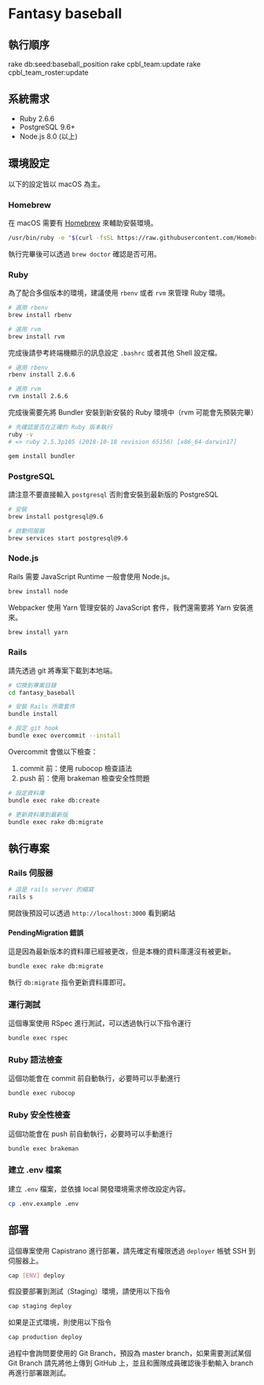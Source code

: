 Fantasy baseball
===

## 執行順序

rake db:seed:baseball_position
rake cpbl_team:update
rake cpbl_team_roster:update

## 系統需求

* Ruby 2.6.6
* PostgreSQL 9.6+
* Node.js 8.0 (以上)

## 環境設定

以下的設定皆以 macOS 為主。

### Homebrew

在 macOS 需要有 [Homebrew](https://brew.sh/index_zh-tw) 來輔助安裝環境。

```bash
/usr/bin/ruby -e "$(curl -fsSL https://raw.githubusercontent.com/Homebrew/install/master/install)"
```

執行完畢後可以透過 `brew doctor` 確認是否可用。

### Ruby

為了配合多個版本的環境，建議使用 `rbenv` 或者 `rvm` 來管理 Ruby 環境。

```bash
# 選用 rbenv
brew install rbenv

# 選用 rvm
brew install rvm
```

完成後請參考終端機顯示的訊息設定 `.bashrc` 或者其他 Shell 設定檔。

```bash
# 選用 rbenv
rbenv install 2.6.6

# 選用 rvm
rvm install 2.6.6
```

完成後需要先將 Bundler 安裝到新安裝的 Ruby 環境中（rvm 可能會先預裝完畢）

```bash
# 先確認是否在正確的 Ruby 版本執行
ruby -v
# => ruby 2.5.3p105 (2018-10-18 revision 65156) [x86_64-darwin17]

gem install bundler
```
### PostgreSQL

請注意不要直接輸入 `postgresql` 否則會安裝到最新版的 PostgreSQL

```bash
# 安裝
brew install postgresql@9.6

# 啟動伺服器
brew services start postgresql@9.6
```

### Node.js

Rails 需要 JavaScript Runtime 一般會使用 Node.js。

```bash
brew install node
```

Webpacker 使用 Yarn 管理安裝的 JavaScript 套件，我們還需要將 Yarn 安裝進來。

```bash
brew install yarn
```

### Rails

請先透過 git 將專案下載到本地端。

```bash
# 切換到專案目錄
cd fantasy_baseball

# 安裝 Rails 所需套件
bundle install

# 設定 git hook
bundle exec overcommit --install
```

Overcommit 會做以下檢查：

1. commit 前：使用 rubocop 檢查語法
2. push 前：使用 brakeman 檢查安全性問題

```bash
# 設定資料庫
bundle exec rake db:create

# 更新資料庫到最新版
bundle exec rake db:migrate
```

## 執行專案

### Rails 伺服器

```bash
# 這是 rails server 的縮寫
rails s
```

開啟後預設可以透過 `http://localhost:3000` 看到網站

#### PendingMigration 錯誤

這是因為最新版本的資料庫已經被更改，但是本機的資料庫還沒有被更新。

```bash
bundle exec rake db:migrate
```

執行 `db:migrate` 指令更新資料庫即可。

### 運行測試

這個專案使用 RSpec 進行測試，可以透過執行以下指令運行

```bash
bundle exec rspec
```

### Ruby 語法檢查

這個功能會在 commit 前自動執行，必要時可以手動進行

```bash
bundle exec rubocop
```

### Ruby 安全性檢查

這個功能會在 push 前自動執行，必要時可以手動進行

```bash
bundle exec brakeman
```

### 建立 .env 檔案

建立 `.env` 檔案，並依據 local 開發環境需求修改設定內容。

```bash
cp .env.example .env
```

## 部署

這個專案使用 Capistrano 進行部署，請先確定有權限透過 `deployer` 帳號 SSH 到伺服器上。

```bash
cap [ENV] deploy
```

假設要部署到測試（Staging）環境，請使用以下指令

```bash
cap staging deploy
```

如果是正式環境，則使用以下指令

```bash
cap production deploy
```

過程中會詢問要使用的 Git Branch，預設為 master branch，如果需要測試某個 Git Branch 請先將他上傳到 GitHub 上，並且和團隊成員確認後手動輸入 branch 再進行部署跟測試。
